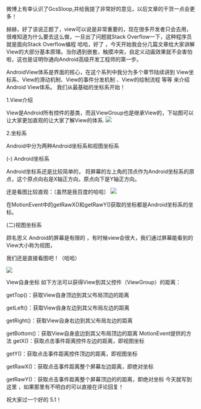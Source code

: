 微博上有幸认识了GcsSloop,并给我提了非常好的意见，以后文章的干货一点会更多！

赫赫，好了该说正题了，view可以说是非常重要的，现在很多开发者只会去用，很难知道为什么要去这么做，一旦出了问题就Stack Overflow一下，这种程序员就是面向Stack Overflow编程 哈哈，好了 ，今天开始我会分几篇文章给大家讲解View的大部分基本原理。当你遇到嵌套，触摸冲突，自定义动画效果就不会害怕啦，这也是证明你通向Android高级开发工程师的第一步。

AndroidView体系是界面的核心，在这个系列中我分为多个章节陆续讲到 View坐标系、View的滑动机制、View的事件分发机制 、View的绘制流程 等等 来介绍Android View体系。 我们从最基础的坐标系开始！

1.View介绍

View是Android所有控件的基类，而且ViewGroup也是继承View的，下站图可以让大家更加直观的让大家了解View的体系.
![](http://upload-images.jianshu.io/upload_images/489570-631e06fb624c34b9.jpg?imageMogr2/auto-orient/strip%7CimageView2/2/w/1240)


2.坐标系

Android中分为两种Android坐标系和视图坐标系

(-) Android坐标系

Android坐标系还是比较简单的， 将屏幕的左上角的顶点作为Android坐标系的原点，这个原点向右是X轴正方向，原点向下是Y轴正方向。

还是看图比较直观：（虽然是我百度的哈哈）
![](http://upload-images.jianshu.io/upload_images/489570-7430da1a80125cf4.png?imageMogr2/auto-orient/strip%7CimageView2/2/w/1240)


在MotionEvent中的getRawX()和getRawY()获取的坐标都是Android坐标系的坐标。

(二)视图坐标系

顾名思义 Android的屏幕是有限的 ，有时候view会很大，我们通过屏幕能看到的View大小称为视图，

我们还是直接看图吧！（哈哈）

![](http://upload-images.jianshu.io/upload_images/489570-7cc507c5f1cf433f.png?imageMogr2/auto-orient/strip%7CimageView2/2/w/1240)


View自身坐标﻿﻿
如下方法可以获得View到其父控件（ViewGroup）的距离：

getTop()：获取View自身顶边到其父布局顶边的距离

getLeft()：获取View自身左边到其父布局左边的距离

getRight()：获取View自身右边到其父布局左边的距离

getBottom()：获取View自身底边到其父布局顶边的距离
MotionEvent提供的方法﻿﻿﻿
getX()：获取点击事件距离控件左边的距离，即视图坐标

getY()：获取点击事件距离控件顶边的距离，即视图坐标

getRawX()：获取点击事件距离整个屏幕左边距离，即绝对坐标

getRawY()：获取点击事件距离整个屏幕顶边的的距离，即绝对坐标
今天就写到这里 ，如果那里有不明白的可以直接在评论回复！

祝大家过一个好的 5.1！